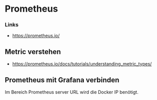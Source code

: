 # Prometheus

### Links
+ https://prometheus.io/

## Metric verstehen
+ https://prometheus.io/docs/tutorials/understanding_metric_types/

## Prometheus mit Grafana verbinden
Im Bereich Prometheus server URL wird die Docker IP benötigt.
